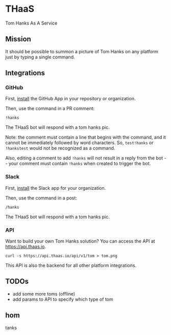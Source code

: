 # THaaS
Tom Hanks As A Service


## Mission
It should be possible to summon a picture of Tom Hanks on any platform just by typing a single command.


## Integrations

### GitHub

First, [install](https://github.com/apps/tom-hanks-as-a-service/installations/new) the GitHub App in your repository or organization.

Then, use the command in a PR comment:
```
!hanks
```

The THaaS bot will respond with a tom hanks pic.

Note: the comment must contain a line that begins with the command, and it cannot be immediately followed by word characters. So, `test!hanks` or `!hankstest` would not be recognized as a command.

Also, editing a comment to add `!hanks` will not result in a reply from the bot -- your comment must contain `!hanks` when created to trigger the bot.


### Slack

First, [install](https://api.thaas.io/api/v1/integrations/slack/install) the Slack app for your organization.

Then, use the command in a post:
```
/hanks
```

The THaaS bot will respond with a tom hanks pic.


### API

Want to build your own Tom Hanks solution? You can access the API at https://api.thaas.io.

```
curl -s https://api.thaas.io/api/v1/tom > tom.png
```

This API is also the backend for all other platform integrations.


## TODOs
- add some more toms (offline)
- add params to API to specify which type of tom


## hom
tanks

